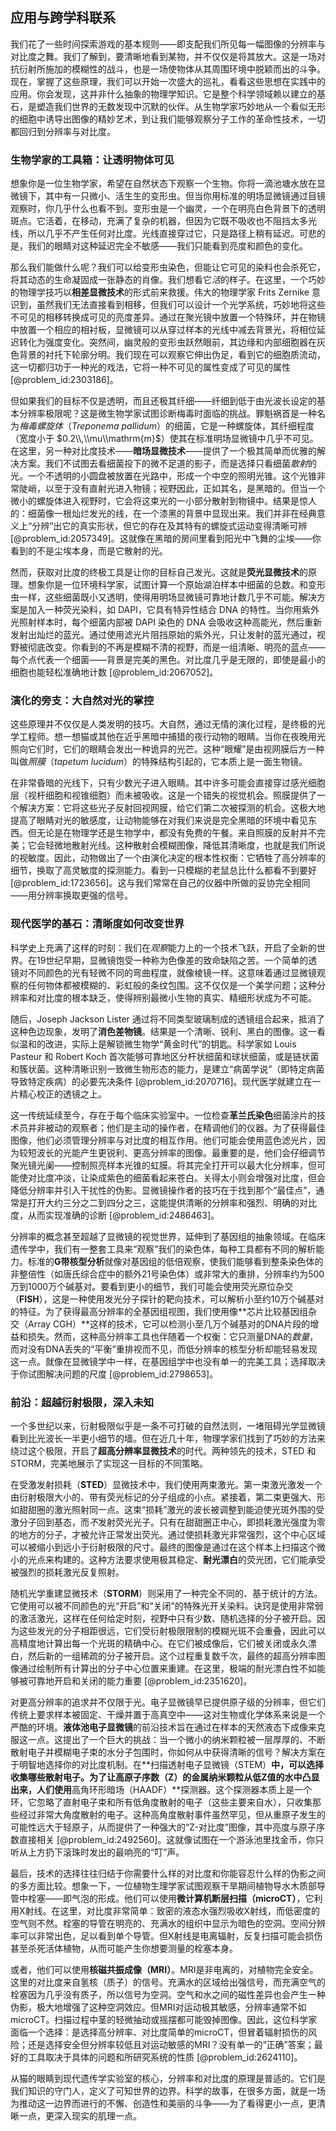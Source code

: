 ## 应用与跨学科联系

我们花了一些时间探索游戏的基本规则——即支配我们所见每一幅图像的分辨率与对比度之舞。我们了解到，要清晰地看到某物，并不仅仅是将其放大。这是一场对抗衍射所施加的模糊性的战斗，也是一场使物体从其周围环境中脱颖而出的斗争。现在，掌握了这些原理，我们可以开始一次盛大的巡礼，看看这些思想在实践中的应用。你会发现，这并非什么抽象的物理学知识。它是整个科学领域赖以建立的基石，是塑造我们世界的无数发现中沉默的伙伴。从生物学家巧妙地从一个看似无形的细胞中诱导出图像的精妙艺术，到让我们能够观察分子工作的革命性技术，一切都回归到分辨率与对比度。

### 生物学家的工具箱：让透明物体可见

想象你是一位生物学家，希望在自然状态下观察一个生物。你将一滴池塘水放在显微镜下，其中有一只微小、活生生的变形虫。但当你用标准的明场显微镜通过目镜观察时，你几乎什么也看不到。变形虫是一个幽灵，一个在明亮白色背景下的透明斑点。它活着，在移动，充满了复杂的机器，但因为它既不吸收也不阻挡太多光线，所以几乎不产生任何对比度。光线直接穿过它，只是路径上稍有延迟。可悲的是，我们的眼睛对这种延迟完全不敏感——我们只能看到亮度和颜色的变化。

那么我们能做什么呢？我们可以给变形虫染色，但能让它可见的染料也会杀死它，将其动态的生命凝固成一张静态的肖像。我们想看它*活*的样子。在这里，一个巧妙的物理学技巧以**相差显微技术**的形式前来救援。伟大的物理学家 Frits Zernike 意识到，虽然我们无法直接看到相移，但我们可以设计一个光学系统，巧妙地将这些不可见的相移转换成可见的亮度差异。通过在聚光镜中放置一个特殊环，并在物镜中放置一个相应的相衬板，显微镜可以从穿过样本的光线中减去背景光，将相位延迟转化为强度变化。突然间，幽灵般的变形虫跃然眼前，其边缘和内部细胞器在灰色背景的衬托下轮廓分明。我们现在可以观察它伸出伪足，看到它的细胞质流动，这一切都归功于一种光的戏法，它将一种不可见的属性变成了可见的属性 [@problem_id:2303186]。

但如果我们的目标不仅是透明，而且还极其纤细——纤细到低于由光波长设定的基本分辨率极限呢？这是微生物学家试图诊断梅毒时面临的挑战。罪魁祸首是一种名为*梅毒螺旋体*（*Treponema pallidum*）的细菌，它是一种螺旋体，其纤细程度（宽度小于 $0.2\\,\\mu\\mathrm{m}$）使其在标准明场显微镜中几乎不可见。在这里，另一种对比度技术——**暗场显微技术**——提供了一个极其简单而优雅的解决方案。我们不试图去看细菌投下的微不足道的影子，而是选择只看细菌*散射*的光。一个不透明的小圆盘被放置在光路中，形成一个中空的照明光锥。这个光锥非常陡峭，以至于没有直射光进入物镜；视野因此，正如其名，是黑暗的。但当一个微小的螺旋体进入视野时，它会将这束光的一小部分散射到物镜中。结果是惊人的：细菌像一根灿烂发光的线，在一个漆黑的背景中显现出来。我们并非在经典意义上“分辨”出它的真实形状，但它的存在及其特有的螺旋式运动变得清晰可辨 [@problem_id:2057349]。这就像在黑暗的房间里看到阳光中飞舞的尘埃——你看到的不是尘埃本身，而是它散射的光。

然而，获取对比度的终极工具是让你的目标自己发光。这就是**荧光显微技术**的原理。想象你是一位环境科学家，试图计算一个原始湖泊样本中细菌的总数。和变形虫一样，这些细菌既小又透明，使得用明场显微镜可靠地计数几乎不可能。解决方案是加入一种荧光染料，如 DAPI，它具有特异性结合 DNA 的特性。当你用紫外光照射样本时，每个细菌内部被 DAPI 染色的 DNA 会吸收这种高能光，然后重新发射出灿烂的蓝光。通过使用滤光片阻挡原始的紫外光，只让发射的蓝光通过，视野被彻底改变。你看到的不再是模糊不清的视野，而是一组清晰、明亮的蓝点——每个点代表一个细菌——背景是完美的黑色。对比度几乎是无限的，即使是最小的细胞也能轻松准确地计数 [@problem_id:2067052]。

### 演化的旁支：大自然对光的掌控

这些原理并不仅仅是人类发明的技巧。大自然，通过无情的演化过程，是终极的光学工程师。想一想猫或其他在近乎黑暗中捕猎的夜行动物的眼睛。当你在夜晚用光照向它们时，它们的眼睛会发出一种诡异的光芒。这种“眼耀”是由视网膜后方一种叫做*照膜*（*tapetum lucidum*）的特殊结构引起的，它本质上是一面生物镜。

在非常昏暗的光线下，只有少数光子进入眼睛。其中许多可能会直接穿过感光细胞层（视杆细胞和视锥细胞）而未被吸收。这是一个错失的视觉机会。照膜提供了一个解决方案：它将这些光子反射回视网膜，给它们第二次被探测的机会。这极大地提高了眼睛对光的敏感度，让动物能够在对我们来说是完全黑暗的环境中看见东西。但无论是在物理学还是生物学中，都没有免费的午餐。来自照膜的反射并不完美；它会轻微地散射光线。这种散射会模糊图像，降低其清晰度，也就是我们所说的视敏度。因此，动物做出了一个由演化决定的根本性权衡：它牺牲了高分辨率的细节，换取了高灵敏度的探测能力。看到一只模糊的老鼠总比什么都看不到要好 [@problem_id:1723656]。这与我们常常在自己的仪器中所做的妥协完全相同——用分辨率换取更强的信号。

### 现代医学的基石：清晰度如何改变世界

科学史上充满了这样的时刻：我们在*观察*能力上的一个技术飞跃，开启了全新的世界。在19世纪早期，显微镜饱受一种称为色像差的致命缺陷之苦。一个简单的透镜对不同颜色的光有轻微不同的弯曲程度，就像棱镜一样。这意味着通过显微镜观察的任何物体都被模糊的、彩虹般的条纹包围。这不仅仅是一个美学问题；这种分辨率和对比度的根本缺乏，使得辨别最微小生物的真实、精细形状成为不可能。

随后，Joseph Jackson Lister 通过将不同类型玻璃制成的透镜组合起来，抵消了这种色边现象，发明了**消色差物镜**。结果是一个清晰、锐利、黑白的图像。这一看似温和的改进，实际上是解锁微生物学“黄金时代”的钥匙。科学家如 Louis Pasteur 和 Robert Koch 首次能够可靠地区分杆状细菌和球状细菌，或是链状菌和簇状菌。这种清晰识别一致微生物形态的能力，是建立“病菌学说”（即特定病菌导致特定疾病）的必要先决条件 [@problem_id:2070716]。现代医学就建立在一片精心校正的透镜之上。

这一传统延续至今，存在于每个临床实验室中。一位检查**革兰氏染色**细菌涂片的技术员并非被动的观察者；他们是主动的操作者，在精调他们的仪器。为了获得最佳图像，他们必须管理分辨率与对比度的相互作用。他们可能会使用蓝色滤光片，因为较短波长的光能产生更锐利、更高分辨率的图像。最重要的是，他们会仔细调节聚光镜光阑——控制照亮样本光锥的虹膜。将其完全打开可以最大化分辨率，但可能使对比度冲淡，让染成紫色的细菌看起来苍白。关得太小则会增强对比度，但会降低分辨率并引入干扰性的伪影。显微镜操作者的技巧在于找到那个“最佳点”，通常是打开大约三分之二到四分之三，这能提供清晰的分辨率和强烈、明确的对比度，从而实现准确的诊断 [@problem_id:2486463]。

分辨率的概念甚至超越了显微镜的视觉世界，延伸到了基因组的抽象领域。在临床遗传学中，我们有一整套工具来“观察”我们的染色体，每种工具都有不同的解析能力。标准的**G带核型分析**就像对基因组的低倍观察，使我们能够看到整条染色体的非整倍性（如唐氏综合症中的额外21号染色体）或非常大的重排，分辨率约为500万到1000万个碱基对。要看到更小的细节，我们可能会使用荧光原位杂交（**FISH**），这是一种使用发光分子探针的靶向技术，可以解析小至约10万个碱基对的特征。为了获得最高分辨率的全基因组视图，我们使用像**芯片比较基因组杂交（Array CGH）**这样的技术，它可以检测小至几万个碱基对的DNA片段的增益和损失。然而，这种高分辨率工具也伴随着一个权衡：它只测量DNA的*数量*，而对没有DNA丢失的“平衡”重排视而不见，而低分辨率的核型分析却能轻易发现这一点。就像在显微镜学中一样，在基因组学中也没有单一的完美工具；选择取决于你试图解决问题的尺度 [@problem_id:2798653]。

### 前沿：超越衍射极限，深入未知

一个多世纪以来，衍射极限似乎是一条不可打破的自然法则，一堵阻碍光学显微镜看到比光波长一半更小细节的墙。但在近几十年，物理学家们找到了巧妙的方法来绕过这个极限，开启了**超高分辨率显微技术**的时代。两种领先的技术，STED 和 STORM，完美地展示了实现这一目标的不同策略。

在受激发射损耗（**STED**）显微技术中，我们使用两束激光。第一束激光激发一个由衍射极限大小的、带有荧光标记的分子组成的小点。紧接着，第二束更强大、形如甜甜圈的激光照射同一点。这束“损耗”激光的波长被调整到能迫使光斑外围的受激分子回到基态，而*不*发射荧光光子。只有在甜甜圈正中心，即损耗激光强度为零的地方的分子，才被允许正常发出荧光。通过使损耗激光非常强烈，这个中心区域可以被缩小到远小于衍射极限的尺寸。最终的图像是通过在这个样本上扫描这个微小的光点来构建的。这种方法要求使用极其稳定、**耐光漂白**的荧光团，它们能承受被强烈的损耗激光反复照射。

随机光学重建显微技术（**STORM**）则采用了一种完全不同的、基于统计的方法。它使用可以被不同颜色的光“开启”和“关闭”的特殊光开关染料。诀窍是使用非常弱的激活激光，这样在任何给定时刻，视野中只有少数、随机选择的分子被开启。因为这些发光的分子相距很远，它们受衍射极限限制的模糊光斑不会重叠，因此可以高精度地计算出每一个光斑的精确中心。在它们被成像后，它们被关闭或永久漂白，然后新的一组稀疏的分子被开启。这个过程重复数千次，最终的超高分辨率图像通过绘制所有计算出的分子中心位置来重建。在这里，极端的耐光漂白性不如能够被可靠地开启和关闭的能力重要 [@problem_id:2351620]。

对更高分辨率的追求并不仅限于光。电子显微镜早已提供原子级的分辨率，但它们传统上要求样本被固定、干燥并置于高真空中——这对生物或化学体系来说是一个严酷的环境。**液体池电子显微镜**的前沿技术旨在通过在样本的天然液态下成像来克服这一点。这提出了一个巨大的挑战：当一个微小的纳米颗粒被一层厚厚的、不断散射电子并模糊电子束的水分子包围时，你如何从中获得清晰的信号？解决方案在于明智地选择你的对比度机制。在**扫描透射电子显微镜（STEM）**中，可以选择收集哪些散射电子。为了让高原子序数（Z）的金属纳米颗粒从低Z值的水中凸显出来，人们使用**高角环形暗场（HAADF）**探测器。这个探测器本质上是一个环，它忽略了直射电子束和所有低角度散射的电子（这些主要来自水），只收集那些经过非常大角度散射的电子。这种高角度散射事件虽然罕见，但从重原子发生的可能性远大于轻原子，从而提供了一种强大的“Z-对比度”图像，其中亮度与原子序数直接相关 [@problem_id:2492560]。这就像试图在一个游泳池里找金币，你只听从上方扔下滚珠时发出的最响亮的“叮”声。

最后，技术的选择往往归结于你需要什么样的对比度和你能容忍什么样的伪影之间的多方面比较。想象一下，一位植物生理学家试图观察干旱期间植物导水木质部导管中栓塞——即气泡的形成。他们可以使用**微计算机断层扫描（microCT）**，它利用X射线。在这里，对比度非常简单：致密的液态水强烈吸收X射线，而低密度的空气则不然。栓塞的导管在明亮的、充满水的组织中显示为暗色的空洞。空间分辨率可以非常出色，足以看到单个导管。但X射线是电离辐射，反复扫描可能会损伤甚至杀死活体植物，从而可能产生你想要测量的栓塞本身。

或者，他们可以使用**核磁共振成像（MRI）**。MRI是非电离的，对植物完全安全。这里的对比度来自氢核（质子）的信号。充满水的区域给出强信号，而充满空气的栓塞因为几乎没有质子，所以信号为空洞。空气和水之间的磁性差异也会产生一种伪影，极大地增强了这种空洞效应。但MRI对运动极其敏感，分辨率通常不如microCT。扫描过程中茎的轻微抽动或摇摆都可能毁掉图像。因此，这位科学家面临一个选择：是选择高分辨率、对比度简单的microCT，但冒着辐射损伤的风险；还是选择安全但分辨率较低且对运动敏感的MRI？没有单一的“正确”答案；最好的工具取决于具体的问题和所研究系统的性质 [@problem_id:2624110]。

从猫的眼睛到现代遗传学实验室的核心，分辨率和对比度的原理是普适的。它们是我们知识的守门人，定义了可知世界的边界。科学的故事，在很多方面，就是一场为推动这一边界而进行的不懈、创造性和美丽的斗争——为了看得更小一点，更清晰一点，更深入现实的肌理一点。